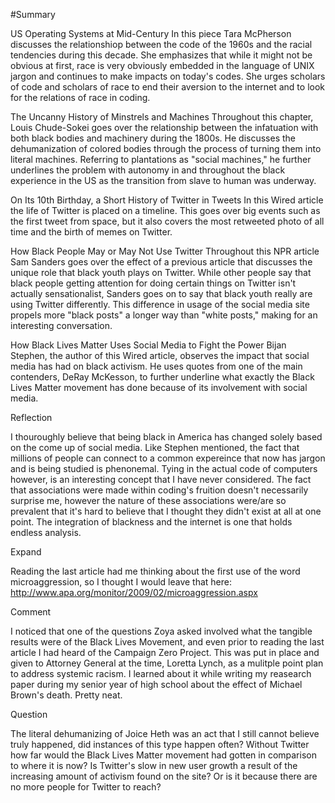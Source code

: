 #Summary

US Operating Systems at Mid-Century
In this piece Tara McPherson discusses the relationshiop between the code of the 1960s and the racial tendencies during this decade. She emphasizes that while it might not be obvious at first, race is very obviously embedded in the language of UNIX jargon and continues to make impacts on today's codes. She urges scholars of code and scholars of race to end their aversion to the internet and to look for the relations of race in coding.

The Uncanny History of Minstrels and Machines
Throughout this chapter, Louis Chude-Sokei goes over the relationship between the infatuation with both black bodies and machinery during the 1800s. He discusses the dehumanization of colored bodies through the process of turning them into literal machines. Referring to plantations as "social machines," he further underlines the problem with autonomy in and throughout the black experience in the US as the transition from slave to human was underway.

On Its 10th Birthday, a Short History of Twitter in Tweets
In this Wired article the life of Twitter is placed on a timeline. This goes over big events such as the first tweet from space, but it also covers the most retweeted photo of all time and the birth of memes on Twitter.

How Black People May or May Not Use Twitter
Throughout this NPR article Sam Sanders goes over the effect of a previous article that discusses the unique role that black youth plays on Twitter. While other people say that black people getting attention for doing certain things on Twitter isn't actually sensationalist, Sanders goes on to say that black youth really are using Twitter differently. This difference in usage of the social media site propels more "black posts" a longer way than "white posts," making for an interesting conversation.

How Black Lives Matter Uses Social Media to Fight the Power
Bijan Stephen, the author of this Wired article, observes the impact that social media has had on black activism. He uses quotes from one of the main contenders, DeRay McKesson, to further underline what exactly the Black Lives Matter movement has done because of its involvement with social media.

Reflection

I thouroughly believe that being black in America has changed solely based on the come up of social media. Like Stephen mentioned, the fact that millions of people can connect to a common expereince that now has jargon and is being studied is phenonemal. Tying in the actual code of computers however, is an interesting concept that I have never considered. The fact that associations were made within coding's fruition doesn't necessarily surprise me, however the nature of these associations were/are so prevalent that it's hard to believe that I thought they didn't exist at all at one point. The integration of blackness and the internet is one that holds endless analysis.

Expand

Reading the last article had me thinking about the first use of the word microaggression, so I thought I would leave that here: http://www.apa.org/monitor/2009/02/microaggression.aspx

Comment

I noticed that one of the questions Zoya asked involved what the tangible results were of the Black Lives Movement, and even prior to reading the last article I had heard of the Campaign Zero Project. This was put in place and given to Attorney General at the time, Loretta Lynch, as a mulitple point plan to address systemic racism. I learned about it while writing my reasearch paper during my senior year of high school about the effect of Michael Brown's death. Pretty neat.

Question

The literal dehumanizing of Joice Heth was an act that I still cannot believe truly happened, did instances of this type happen often?
Without Twitter how far would the Black Lives Matter movement had gotten in comparison to where it is now?
Is Twitter's slow in new user growth a result of the increasing amount of activism found on the site? Or is it because there are no more people for Twitter to reach?
